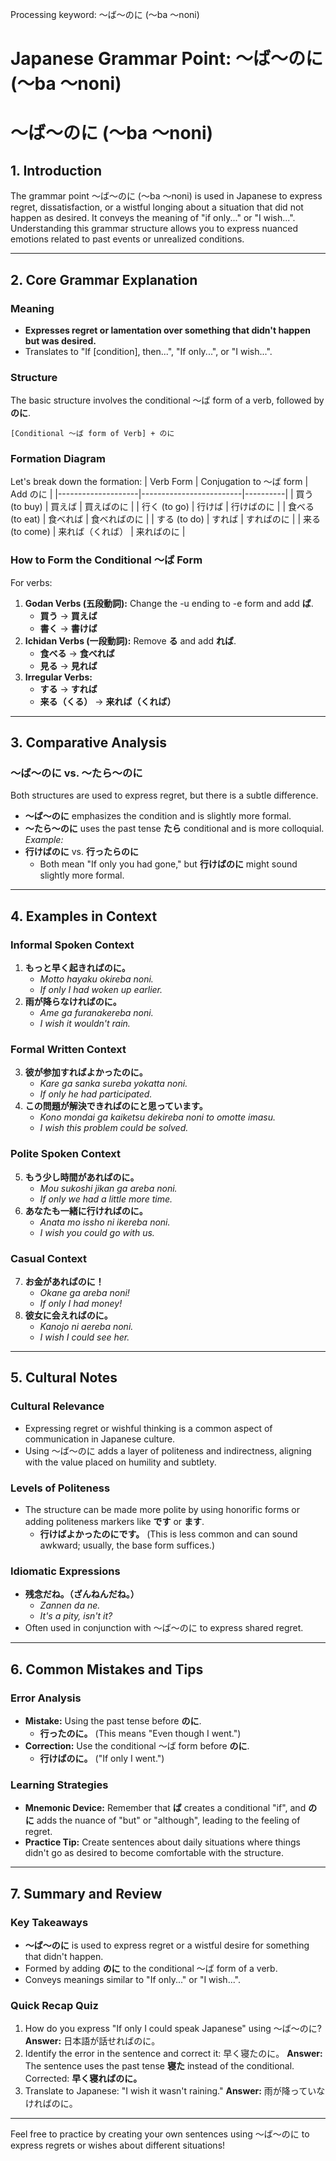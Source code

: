 Processing keyword: ～ば～のに (〜ba 〜noni)
# Japanese Grammar Point: ～ば～のに (〜ba 〜noni)
# ～ば～のに (〜ba 〜noni)
## 1. Introduction
The grammar point ～ば～のに (〜ba 〜noni) is used in Japanese to express regret, dissatisfaction, or a wistful longing about a situation that did not happen as desired. It conveys the meaning of "if only..." or "I wish...". Understanding this grammar structure allows you to express nuanced emotions related to past events or unrealized conditions.

---
## 2. Core Grammar Explanation
### Meaning
- **Expresses regret or lamentation over something that didn't happen but was desired.**
- Translates to "If [condition], then...", "If only...", or "I wish...".
### Structure
The basic structure involves the conditional ～ば form of a verb, followed by **のに**.
```
[Conditional ～ば form of Verb] + のに
```
### Formation Diagram
Let's break down the formation:
| Verb Form          | Conjugation to ～ば form | Add のに |
|--------------------|-------------------------|----------|
| 買う (to buy)      | 買えば                  | 買えばのに |
| 行く (to go)       | 行けば                  | 行けばのに |
| 食べる (to eat)    | 食べれば                | 食べればのに |
| する (to do)       | すれば                  | すればのに |
| 来る (to come)     | 来れば（くれば）       | 来ればのに |
### How to Form the Conditional ～ば Form
For verbs:
1. **Godan Verbs (五段動詞):** Change the -u ending to -e form and add **ば**.
   - **買う** → **買えば**
   - **書く** → **書けば**
2. **Ichidan Verbs (一段動詞):** Remove **る** and add **れば**.
   - **食べる** → **食べれば**
   - **見る** → **見れば**
3. **Irregular Verbs:**
   - **する** → **すれば**
   - **来る（くる）** → **来れば（くれば）**
---
## 3. Comparative Analysis
### ～ば～のに vs. ～たら～のに
Both structures are used to express regret, but there is a subtle difference.
- **～ば～のに** emphasizes the condition and is slightly more formal.
- **～たら～のに** uses the past tense **たら** conditional and is more colloquial.
*Example:*
- **行けばのに** vs. **行ったらのに**
  - Both mean "If only you had gone," but **行けばのに** might sound slightly more formal.
---
## 4. Examples in Context
### Informal Spoken Context
1. **もっと早く起きればのに。**
   - *Motto hayaku okireba noni.*
   - *If only I had woken up earlier.*
2. **雨が降らなければのに。**
   - *Ame ga furanakereba noni.*
   - *I wish it wouldn't rain.*
### Formal Written Context
3. **彼が参加すればよかったのに。**
   - *Kare ga sanka sureba yokatta noni.*
   - *If only he had participated.*
4. **この問題が解決できればのにと思っています。**
   - *Kono mondai ga kaiketsu dekireba noni to omotte imasu.*
   - *I wish this problem could be solved.*
### Polite Spoken Context
5. **もう少し時間があればのに。**
   - *Mou sukoshi jikan ga areba noni.*
   - *If only we had a little more time.*
6. **あなたも一緒に行ければのに。**
   - *Anata mo issho ni ikereba noni.*
   - *I wish you could go with us.*
### Casual Context
7. **お金があればのに！**
   - *Okane ga areba noni!*
   - *If only I had money!*
8. **彼女に会えればのに。**
   - *Kanojo ni aereba noni.*
   - *I wish I could see her.*
---
## 5. Cultural Notes
### Cultural Relevance
- Expressing regret or wishful thinking is a common aspect of communication in Japanese culture.
- Using ～ば～のに adds a layer of politeness and indirectness, aligning with the value placed on humility and subtlety.
### Levels of Politeness
- The structure can be made more polite by using honorific forms or adding politeness markers like **です** or **ます**.
  - **行けばよかったのにです。** (This is less common and can sound awkward; usually, the base form suffices.)
### Idiomatic Expressions
- **残念だね。（ざんねんだね。）**
  - *Zannen da ne.*
  - *It's a pity, isn't it?*
- Often used in conjunction with ～ば～のに to express shared regret.
---
## 6. Common Mistakes and Tips
### Error Analysis
- **Mistake:** Using the past tense before **のに**.
  - **行ったのに。** (This means "Even though I went.")
- **Correction:** Use the conditional ～ば form before **のに**.
  - **行けばのに。** ("If only I went.")
### Learning Strategies
- **Mnemonic Device:** Remember that **ば** creates a conditional "if", and **のに** adds the nuance of "but" or "although", leading to the feeling of regret.
- **Practice Tip:** Create sentences about daily situations where things didn't go as desired to become comfortable with the structure.
---
## 7. Summary and Review
### Key Takeaways
- **～ば～のに** is used to express regret or a wistful desire for something that didn't happen.
- Formed by adding **のに** to the conditional ～ば form of a verb.
- Conveys meanings similar to "If only..." or "I wish...".
### Quick Recap Quiz
1. How do you express "If only I could speak Japanese" using ～ば～のに?
   **Answer:** 日本語が話せればのに。
2. Identify the error in the sentence and correct it: 早く寝たのに。
   **Answer:** The sentence uses the past tense **寝た** instead of the conditional. Corrected: **早く寝ればのに。**
3. Translate to Japanese: "I wish it wasn't raining."
   **Answer:** 雨が降っていなければのに。
---
Feel free to practice by creating your own sentences using ～ば～のに to express regrets or wishes about different situations!

